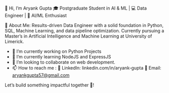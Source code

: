 👋 Hi, I’m Aryank Gupta
🎓 Postgraduate Student in AI & ML | 💻 Data Engineer | 🤖 AI/ML Enthusiast

🚀 About Me: 
Results-driven Data Engineer with a solid foundation in Python, SQL, Machine Learning, and data pipeline optimization.
Currently pursuing a Master’s in Artificial Intelligence and Machine Learning at University of Limerick.

- 🔭 I’m currently working on Python Projects
- 🌱 I’m currently learning NodeJS and ExpressJS
- 👯 I’m looking to collaborate on web development.
- 📫 How to reach me :
💼 LinkedIn: linkedin.com/in/aryank-gupta
📧 Email: aryankgupta57@gmail.com

Let’s build something impactful together 🚀!
